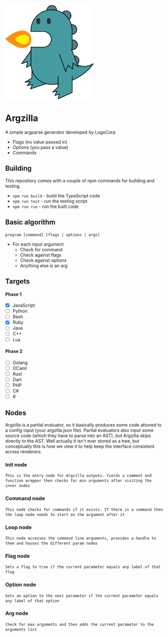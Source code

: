 <img height="300" src="./res/argzilla.svg"/>

# Argzilla
A simple argparse generator developed by LugoCorp

- Flags (no value passed in)
- Options (you pass a value)
- Commands

## Building
This repository comes with a couple of npm commands for building and testing.
- `npm run build` - build the TypeScript code
- `npm run test` - run the testing script
- `npm run run` - run the built code

## Basic algorithm
`program [command] [flags | options | args]`

- For each input argument
  - Check for command
  - Check against flags
  - Check against options
  - Anything else is an arg

## Targets
#### Phase 1
- [x] JavaScript
- [ ] Python
- [ ] Bash
- [x] Ruby
- [ ] Java
- [ ] C++
- [ ] Lua

#### Phase 2
- [ ] Golang
- [ ] OCaml
- [ ] Rust
- [ ] Dart
- [ ] PHP
- [ ] C#
- [ ] R

## Nodes
Argzilla is a partial evaluator, so it basically produces some code attuned to a config input (your argzilla.json file). Partial evaluators also input some source code (which they have to parse into an AST), but Argzilla skips directly to the AST. Well actually it isn't ever stored as a tree, but conceptually this is how we view it to help keep the interface consistent across renderers.
### Init node
```
This is the entry node for Argzilla outputs. Yields a comment and function wrapper then checks for min arguments after visiting the inner nodes
```

### Command node
```
This node checks for commands if it exists. If there is a command then the loop node needs to start on the argument after it
```

### Loop node
```
This node accesses the command line arguments, provides a handle to them and houses the different param nodes
```

### Flag node
```
Sets a flag to true if the current parameter equals any label of that flag
```

### Option node
```
Sets an option to the next parameter if the current parameter equals any label of that option
```

### Arg node
```
Check for max arguments and then adds the current parameter to the arguments list
```
